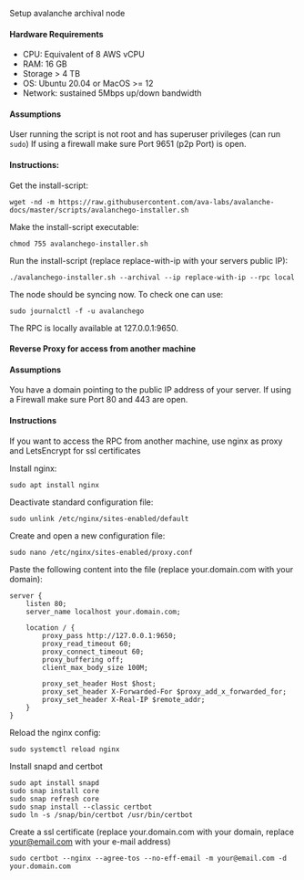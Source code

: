 Setup avalanche archival node

#### Hardware Requirements 

- CPU: Equivalent of 8 AWS vCPU
- RAM: 16 GB
- Storage > 4 TB
- OS: Ubuntu 20.04 or MacOS >= 12
- Network: sustained 5Mbps up/down bandwidth

#### Assumptions

User running the script is not root and has superuser privileges (can run ```sudo```)
If using a firewall make sure Port 9651 (p2p Port) is open.

#### Instructions:

Get the install-script:
```
wget -nd -m https://raw.githubusercontent.com/ava-labs/avalanche-docs/master/scripts/avalanchego-installer.sh
```
Make the install-script executable:
```
chmod 755 avalanchego-installer.sh
```
Run the install-script (replace replace-with-ip with your servers public IP):
```
./avalanchego-installer.sh --archival --ip replace-with-ip --rpc local
```
The node should be syncing now. To check one can use:
```
sudo journalctl -f -u avalanchego
```
The RPC is locally available at 127.0.0.1:9650.

#### Reverse Proxy for access from another machine

#### Assumptions

You have a domain pointing to the public IP address of your server.
If using a Firewall make sure Port 80 and 443 are open.

#### Instructions

If you want to access the RPC from another machine, use nginx as proxy and LetsEncrypt for ssl certificates

Install nginx:
```
sudo apt install nginx
```

Deactivate standard configuration file:
```
sudo unlink /etc/nginx/sites-enabled/default
```

Create and open a new configuration file:
```
sudo nano /etc/nginx/sites-enabled/proxy.conf
```

Paste the following content into the file (replace your.domain.com with your domain):
```
server {
    listen 80;
    server_name localhost your.domain.com;

    location / {
        proxy_pass http://127.0.0.1:9650;
        proxy_read_timeout 60;
        proxy_connect_timeout 60;
        proxy_buffering off;
        client_max_body_size 100M;

        proxy_set_header Host $host;
        proxy_set_header X-Forwarded-For $proxy_add_x_forwarded_for;
        proxy_set_header X-Real-IP $remote_addr;
    }
}
```

Reload the nginx config: 
```
sudo systemctl reload nginx
```

Install snapd and certbot 
```
sudo apt install snapd
sudo snap install core
sudo snap refresh core
sudo snap install --classic certbot
sudo ln -s /snap/bin/certbot /usr/bin/certbot
```

Create a ssl certificate (replace your.domain.com with your domain, replace your@email.com with your e-mail address)
```
sudo certbot --nginx --agree-tos --no-eff-email -m your@email.com -d your.domain.com
```


